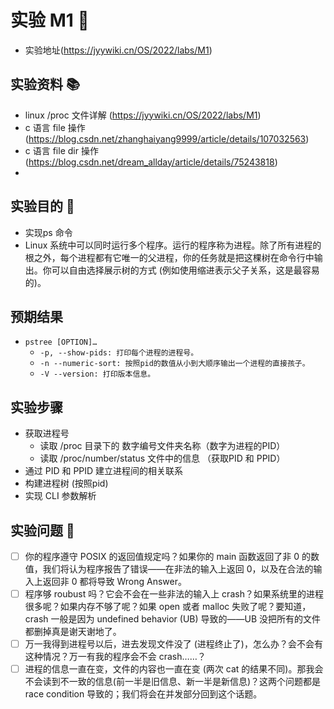 # 实验 M1 🧪

* 实验地址(https://jyywiki.cn/OS/2022/labs/M1)

## 实验资料 📚
* linux /proc 文件详解 (https://jyywiki.cn/OS/2022/labs/M1)
* c 语言 file 操作 (https://blog.csdn.net/zhanghaiyang9999/article/details/107032563)
* c 语言 file dir 操作 (https://blog.csdn.net/dream_allday/article/details/75243818)
* 

 ## 实验目的 🎯
 
 * 实现ps 命令
 * Linux 系统中可以同时运行多个程序。运行的程序称为进程。除了所有进程的根之外，每个进程都有它唯一的父进程，你的任务就是把这棵树在命令行中输出。你可以自由选择展示树的方式 (例如使用缩进表示父子关系，这是最容易的)。
## 预期结果
* `pstree [OPTION]…`
  * `-p, --show-pids: 打印每个进程的进程号。`
  * `-n --numeric-sort: 按照pid的数值从小到大顺序输出一个进程的直接孩子。`
  * `-V --version: 打印版本信息。`
## 实验步骤

- 获取进程号
  - 读取 /proc 目录下的 数字编号文件夹名称（数字为进程的PID）
  - 读取 /proc/number/status 文件中的信息 （获取PID 和 PPID）
- 通过 PID 和 PPID 建立进程间的相关联系
- 构建进程树 (按照pid)
- 实现 CLI 参数解析

## 实验问题 🤔

* [ ] 你的程序遵守 POSIX 的返回值规定吗？如果你的 main 函数返回了非 0 的数值，我们将认为程序报告了错误——在非法的输入上返回 0，以及在合法的输入上返回非 0 都将导致 Wrong Answer。
* [ ] 程序够 roubust 吗？它会不会在一些非法的输入上 crash？如果系统里的进程很多呢？如果内存不够了呢？如果 open 或者 malloc 失败了呢？要知道，crash 一般是因为 undefined behavior (UB) 导致的——UB 没把所有的文件都删掉真是谢天谢地了。
* [ ] 万一我得到进程号以后，进去发现文件没了 (进程终止了)，怎么办？会不会有这种情况？万一有我的程序会不会 crash……？
* [ ] 进程的信息一直在变，文件的内容也一直在变 (两次 cat 的结果不同)。那我会不会读到不一致的信息(前一半是旧信息、新一半是新信息)？这两个问题都是 race condition 导致的；我们将会在并发部分回到这个话题。